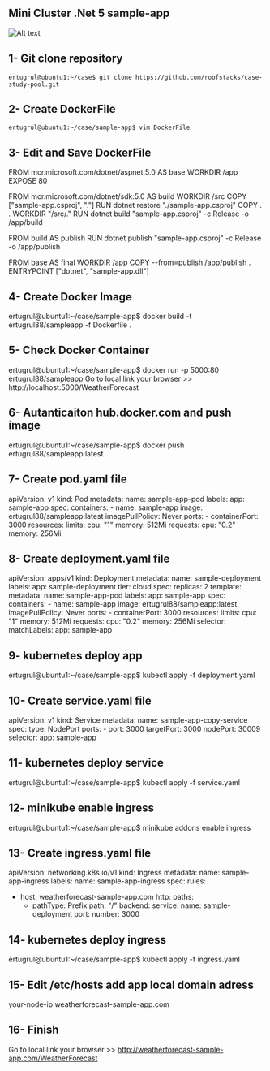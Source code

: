 ## Mini Cluster .Net 5 sample-app 
![Alt text](https://github.com/ertugrul88/sample-app/raw/master/diagram.jpeg?raw=true "Mini Cluster")

## 1- Git clone repository
```
ertugrul@ubuntu1:~/case$ git clone https://github.com/roofstacks/case-study-pool.git
```
## 2- Create DockerFile
```
ertugrul@ubuntu1:~/case/sample-app$ vim DockerFile
```
## 3- Edit and Save DockerFile

FROM mcr.microsoft.com/dotnet/aspnet:5.0 AS base
WORKDIR /app
EXPOSE 80

FROM mcr.microsoft.com/dotnet/sdk:5.0 AS build
WORKDIR /src
COPY ["sample-app.csproj", "."]
RUN dotnet restore "./sample-app.csproj"
COPY . .
WORKDIR "/src/."
RUN dotnet build "sample-app.csproj" -c Release -o /app/build

FROM build AS publish
RUN dotnet publish "sample-app.csproj" -c Release -o /app/publish

FROM base AS final
WORKDIR /app
COPY --from=publish /app/publish .
ENTRYPOINT ["dotnet", "sample-app.dll"]

## 4- Create Docker Image

ertugrul@ubuntu1:~/case/sample-app$ docker build -t ertugrul88/sampleapp -f Dockerfile .

## 5- Check Docker Container

ertugrul@ubuntu1:~/case/sample-app$ docker run -p 5000:80 ertugrul88/sampleapp 
Go to local link your browser >> http://localhost:5000/WeatherForecast

## 6- Autanticaiton hub.docker.com and push image

ertugrul@ubuntu1:~/case/sample-app$ docker push ertugrul88/sampleapp:latest

## 7- Create pod.yaml file

apiVersion: v1
kind: Pod
metadata:
  name: sample-app-pod
  labels:
    app: sample-app
spec:
   containers:
      - name: sample-app
        image: ertugrul88/sampleapp:latest
        imagePullPolicy: Never
        ports:
         - containerPort: 3000
        resources:
         limits:
          cpu: "1"
          memory: 512Mi
         requests:
          cpu: "0.2"
          memory: 256Mi
 
## 8- Create deployment.yaml file

apiVersion: apps/v1
kind: Deployment
metadata:
  name: sample-deployment
  labels:
    app: sample-deployment
    tier: cloud
spec:
 replicas: 2
 template:
  metadata:
   name: sample-app-pod
   labels:
    app: sample-app
  spec:
   containers:
    - name: sample-app
      image: ertugrul88/sampleapp:latest
      imagePullPolicy: Never
      ports:
       - containerPort: 3000
      resources:
       limits:
        cpu: "1"
        memory: 512Mi
       requests:
        cpu: "0.2"
        memory: 256Mi
 selector:
  matchLabels:
   app: sample-app


## 9- kubernetes deploy app

ertugrul@ubuntu1:~/case/sample-app$ kubectl apply -f deployment.yaml

## 10- Create service.yaml file

apiVersion: v1
kind: Service
metadata:
  name: sample-app-copy-service
spec:
  type: NodePort
  ports:
    - port: 3000
      targetPort: 3000
      nodePort: 30009
  selector:
      app: sample-app


## 11- kubernetes deploy service

ertugrul@ubuntu1:~/case/sample-app$ kubectl apply -f service.yaml


## 12-  minikube enable ingress

ertugrul@ubuntu1:~/case/sample-app$ minikube addons enable ingress

## 13- Create ingress.yaml file

apiVersion: networking.k8s.io/v1
kind: Ingress
metadata:
  name: sample-app-ingress
  labels:
    name: sample-app-ingress
spec:
  rules:
  - host: weatherforecast-sample-app.com
    http:
      paths:
      - pathType: Prefix
        path: "/"
        backend:
          service:
            name: sample-deployment
            port:
              number: 3000


## 14- kubernetes deploy ingress

 ertugrul@ubuntu1:~/case/sample-app$ kubectl apply -f ingress.yaml

## 15- Edit /etc/hosts add app local domain adress

your-node-ip  weatherforecast-sample-app.com

## 16- Finish

Go to local link your browser >> http://weatherforecast-sample-app.com/WeatherForecast
